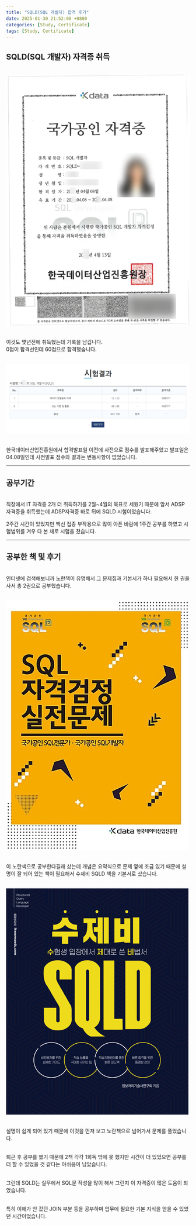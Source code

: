 ```yaml
---
title: "SQLD(SQL 개발자) 합격 후기"
date: 2025-01-30 21:52:00 +0800
categories: [Study, Certificate]
tags: [Study, Certificate]
---
```

## SQLD(SQL 개발자) 자격증 취득

<br><img src="/assets/img/posts/2025-01-30-SQLD(SQL 개발자) 합격 후기/SQLD합격증.png" alt="SQLD합격증">

<br>이것도 몇년전에 취득했는데 기록을 남깁니다.
<br>0점이 합격선인데 60점으로 합격했습니다.

<br><img src="/assets/img/posts/2025-01-30-SQLD(SQL 개발자) 합격 후기/점수표.png" alt="점수표">

<br>한국데이터산업진흥원에서 합격발표일 이전에 사전으로 점수를 발표해주었고 발표일은 04.08일인데 사전발표 점수와 결과는 변동사항이 없었습니다.
<hr>


## 공부기간

<br>직장에서 IT 자격증 2개 더 취득하기를 2월~4월의 목표로 세웠기 때문에 앞서 ADSP 자격증을 취득했는데 ADSP자격증 바로 뒤에 SQLD 시험이었습니다.

2주간 시간이 있었지만 백신 접종 부작용으로 많이 아픈 바람에 1주간 공부를 하였고 시험범위를 겨우 다 본 채로 시험을 쳤습니다.
<hr>


## 공부한 책 및 후기

<br>인터넷에 검색해보니까 노란책이 유명해서 그 문제집과 기본서가 하나 필요해서 한 권을 사서 총 2권으로 공부했습니다.

<br><img src="/assets/img/posts/2025-01-30-SQLD(SQL 개발자) 합격 후기/실전문제.jpeg" alt="실전문제">

<br>이 노란색으로 공부한다길래 샀는데 개념은 요약식으로 문제 옆에 조금 있기 때문에 설명이 잘 되어 있는 책이 필요해서 수제비 SQLD 책을 기본서로 샀습니다.

<br><img src="/assets/img/posts/2025-01-30-SQLD(SQL 개발자) 합격 후기/수제비.jpeg" alt="수제비">

<br>설명이 쉽게 되어 있기 때문에 이것을 먼저 보고 노란책으로 넘어가서 문제를 풀었습니다.

<br>퇴근 후 공부를 했기 때문에 2책 각각 1회독 밖에 못 했지만 시간이 더 있었으면 공부를 더 할 수 있었을 것 같다는 아쉬움이 남았습니다.

<br>그런데 SQLD는 실무에서 SQL문 작성을 많이 해서 그런지 이 자격증이 많은 도움이 되었습니다.

<br>특히 이해가 안 갔던 JOIN 부분 등을 공부하며 업무에 필요한 기본 지식을 얻을 수 있었던 시간이었습니다.
